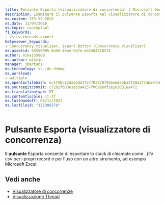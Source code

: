 ```yaml
---
title: Pulsante Esporta (visualizzatore di concorrenza) | Microsoft Docs
description: Esaminare il pulsante Esporta nel visualizzatore di concorrenza. Il pulsante Esporta consente di esportare lo stack di chiamate come .csv file per i propri record.
ms.custom: SEO-VS-2020
ms.date: 11/04/2016
ms.topic: conceptual
f1_keywords:
- vs.cv.threads.export
helpviewer_keywords:
- Concurrency Visualizer, Export Button (Concurrency Visualizer)
ms.assetid: 68550095-8a69-48ee-bb7e-eb5504810578
author: mikejo5000
ms.author: mikejo
manager: jmartens
ms.technology: vs-ide-debug
ms.workload:
- multiple
ms.openlocfilehash: ec1f9bc12da6ddd1724703878f9bbeedab614f59a377abae416031ce8d7c42a7
ms.sourcegitcommit: c72b2f603e1eb3a4157f00926df2e263831ea472
ms.translationtype: MT
ms.contentlocale: it-IT
ms.lasthandoff: 08/12/2021
ms.locfileid: "121396578"
---
```

# <a name="export-button-concurrency-visualizer"></a>Pulsante Esporta (visualizzatore di concorrenza)
Il **pulsante** Esporta consente di esportare lo stack di chiamate come . *file csv* per i propri record o per l'uso con un altro strumento, ad esempio Microsoft Excel.

## <a name="see-also"></a>Vedi anche
- [Visualizzatore di concorrenze](../profiling/concurrency-visualizer.md)
- [Visualizzazione Thread](../profiling/threads-view-parallel-performance.md)